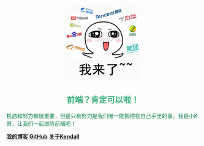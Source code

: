 <p align="center">
<img src="./homeLogo.jpeg" width="200" height="200"/>
</p>
<div style="color:#037c44;">
  <h2 align="center" style="color:#38af7e">前端？肯定可以啦！</h2>
  <p>机遇和努力都很重要，但是只有努力是我们唯一能把控在自己手里的事。我是小K哥，让我们一起进阶前端吧！</p>
</div>


[**我的博客**](https://juejin.im/user/2506542244439245/posts)
[**GitHub**](https://github.com/linKge-web)
[**关于Kendall**](#前端？肯定可以啦！)

